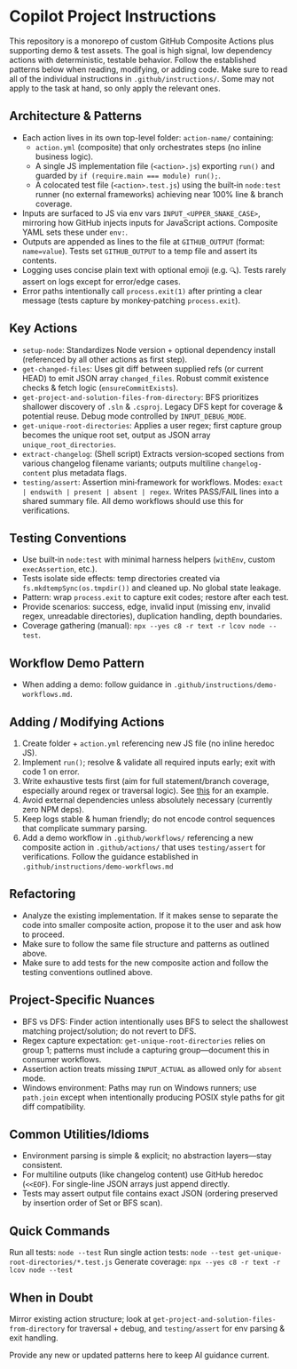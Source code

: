 # Copilot Project Instructions

This repository is a monorepo of custom GitHub Composite Actions plus supporting demo & test assets. The goal is high signal, low dependency actions with deterministic, testable behavior. Follow the established patterns below when reading, modifying, or adding code. Make sure to read all of the individual instructions in `.github/instructions/`.  Some may not apply to the task at hand, so only apply the relevant ones.

## Architecture & Patterns
- Each action lives in its own top-level folder: `action-name/` containing:
  - `action.yml` (composite) that only orchestrates steps (no inline business logic).
  - A single JS implementation file (`<action>.js`) exporting `run()` and guarded by `if (require.main === module) run();`.
  - A colocated test file (`<action>.test.js`) using the built‑in `node:test` runner (no external frameworks) achieving near 100% line & branch coverage.
- Inputs are surfaced to JS via env vars `INPUT_<UPPER_SNAKE_CASE>`, mirroring how GitHub injects inputs for JavaScript actions. Composite YAML sets these under `env:`.
- Outputs are appended as lines to the file at `GITHUB_OUTPUT` (format: `name=value`). Tests set `GITHUB_OUTPUT` to a temp file and assert its contents.
- Logging uses concise plain text with optional emoji (e.g. `🔍`). Tests rarely assert on logs except for error/edge cases.
- Error paths intentionally call `process.exit(1)` after printing a clear message (tests capture by monkey‑patching `process.exit`).

## Key Actions
- `setup-node`: Standardizes Node version + optional dependency install (referenced by all other actions as first step).
- `get-changed-files`: Uses git diff between supplied refs (or current HEAD) to emit JSON array `changed_files`. Robust commit existence checks & fetch logic (`ensureCommitExists`).
- `get-project-and-solution-files-from-directory`: BFS prioritizes shallower discovery of `.sln` & `.csproj`. Legacy DFS kept for coverage & potential reuse. Debug mode controlled by `INPUT_DEBUG_MODE`.
- `get-unique-root-directories`: Applies a user regex; first capture group becomes the unique root set, output as JSON array `unique_root_directories`.
- `extract-changelog`: (Shell script) Extracts version‑scoped sections from various changelog filename variants; outputs multiline `changelog-content` plus metadata flags.
- `testing/assert`: Assertion mini‑framework for workflows. Modes: `exact | endswith | present | absent | regex`. Writes PASS/FAIL lines into a shared summary file. All demo workflows should use this for verifications.

## Testing Conventions
- Use built‑in `node:test` with minimal harness helpers (`withEnv`, custom `execAssertion`, etc.).
- Tests isolate side effects: temp directories created via `fs.mkdtempSync(os.tmpdir())` and cleaned up. No global state leakage.
- Pattern: wrap `process.exit` to capture exit codes; restore after each test.
- Provide scenarios: success, edge, invalid input (missing env, invalid regex, unreadable directories), duplication handling, depth boundaries.
- Coverage gathering (manual): `npx --yes c8 -r text -r lcov node --test`.

## Workflow Demo Pattern
- When adding a demo: follow guidance in `.github/instructions/demo-workflows.md`.

## Adding / Modifying Actions
1. Create folder + `action.yml` referencing new JS file (no inline heredoc JS).
2. Implement `run()`; resolve & validate all required inputs early; exit with code 1 on error.
3. Write exhaustive tests first (aim for full statement/branch coverage, especially around regex or traversal logic).  See [this](../get-unique-root-directories/unique-root-directories.test.js) for an example.
4. Avoid external dependencies unless absolutely necessary (currently zero NPM deps).
5. Keep logs stable & human friendly; do not encode control sequences that complicate summary parsing.
6. Add a demo workflow in `.github/workflows/` referencing a new composite action in `.github/actions/` that uses `testing/assert` for verifications. Follow the guidance established in `.github/instructions/demo-workflows.md`

## Refactoring
- Analyze the existing implementation.  If it makes sense to separate the code into smaller composite action, propose it to the user and ask how to proceed.
- Make sure to follow the same file structure and patterns as outlined above.
- Make sure to add tests for the new composite action and follow the testing conventions outlined above.

## Project-Specific Nuances
- BFS vs DFS: Finder action intentionally uses BFS to select the shallowest matching project/solution; do not revert to DFS.
- Regex capture expectation: `get-unique-root-directories` relies on group 1; patterns must include a capturing group—document this in consumer workflows.
- Assertion action treats missing `INPUT_ACTUAL` as allowed only for `absent` mode.
- Windows environment: Paths may run on Windows runners; use `path.join` except when intentionally producing POSIX style paths for git diff compatibility.

## Common Utilities/Idioms
- Environment parsing is simple & explicit; no abstraction layers—stay consistent.
- For multiline outputs (like changelog content) use GitHub heredoc (`<<EOF`). For single-line JSON arrays just append directly.
- Tests may assert output file contains exact JSON (ordering preserved by insertion order of Set or BFS scan).

## Quick Commands
Run all tests: `node --test`
Run single action tests: `node --test get-unique-root-directories/*.test.js`
Generate coverage: `npx --yes c8 -r text -r lcov node --test`

## When in Doubt
Mirror existing action structure; look at `get-project-and-solution-files-from-directory` for traversal + debug, and `testing/assert` for env parsing & exit handling.

Provide any new or updated patterns here to keep AI guidance current.
